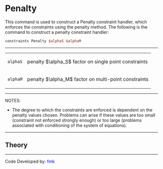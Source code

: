 # Penalty

<p>This command is used to construct a Penalty constraint handler, which
enforces the constraints using the penalty method. The following is the
command to construct a penalty constraint handler:</p>

```tcl
constraints Penalty $alphaS $alphaM
```

<hr />
<table>
<tbody>
<tr class="odd">
<td><p><code class="parameter-table-variable">alphaS</code></p></td>
<td><p>penalty $\alpha_S$ factor on single point
constraints</p></td>
</tr>
<tr class="even">
<td><p><code class="parameter-table-variable">alphaM</code></p></td>
<td><p>penalty $\alpha_M$ factor on multi-point
constraints</p></td>
</tr>
</tbody>
</table>
<hr />
<p>NOTES:</p>
<ul>
<li>The degree to which the constraints are enforced is dependent on the
penalty values chosen. Problems can arise if these values are too small
(constraint not enforced strongly enough) or too large (problems
associated with conditioning of the system of equations).</li>
</ul>
<hr />

## Theory

<hr />
<p>Code Developed by: <span style="color:blue"> fmk
</span></p>
